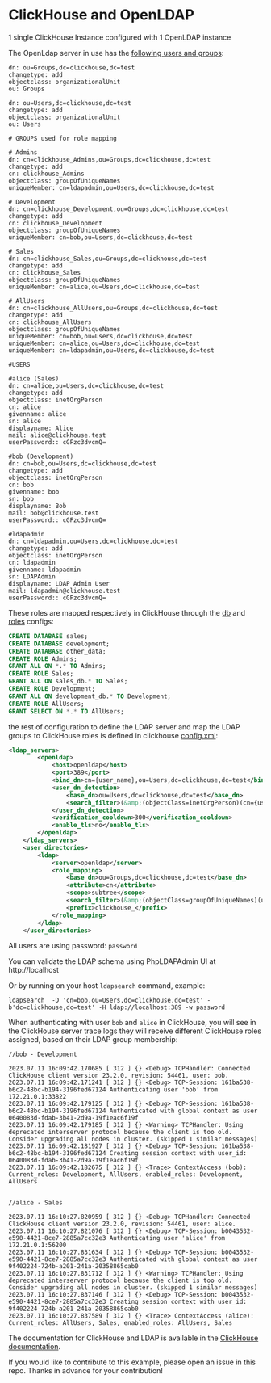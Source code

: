 # ClickHouse and OpenLDAP

1 single ClickHouse Instance configured with 1 OpenLDAP instance

The OpenLdap server in use has the [following users and groups](./docker_files/bootstrap/98-data.ldif):

```ldif
dn: ou=Groups,dc=clickhouse,dc=test
changetype: add
objectclass: organizationalUnit
ou: Groups

dn: ou=Users,dc=clickhouse,dc=test
changetype: add
objectclass: organizationalUnit
ou: Users

# GROUPS used for role mapping

# Admins
dn: cn=clickhouse_Admins,ou=Groups,dc=clickhouse,dc=test
changetype: add
cn: clickhouse_Admins
objectclass: groupOfUniqueNames
uniqueMember: cn=ldapadmin,ou=Users,dc=clickhouse,dc=test

# Development
dn: cn=clickhouse_Development,ou=Groups,dc=clickhouse,dc=test
changetype: add
cn: clickhouse_Development
objectclass: groupOfUniqueNames
uniqueMember: cn=bob,ou=Users,dc=clickhouse,dc=test

# Sales
dn: cn=clickhouse_Sales,ou=Groups,dc=clickhouse,dc=test
changetype: add
cn: clickhouse_Sales
objectclass: groupOfUniqueNames
uniqueMember: cn=alice,ou=Users,dc=clickhouse,dc=test

# AllUsers
dn: cn=clickhouse_AllUsers,ou=Groups,dc=clickhouse,dc=test
changetype: add
cn: clickhouse_AllUsers
objectclass: groupOfUniqueNames
uniqueMember: cn=bob,ou=Users,dc=clickhouse,dc=test
uniqueMember: cn=alice,ou=Users,dc=clickhouse,dc=test
uniqueMember: cn=ldapadmin,ou=Users,dc=clickhouse,dc=test

#USERS

#alice (Sales)
dn: cn=alice,ou=Users,dc=clickhouse,dc=test
changetype: add
objectclass: inetOrgPerson
cn: alice
givenname: alice
sn: alice
displayname: Alice
mail: alice@clickhouse.test
userPassword:: cGFzc3dvcmQ=      

#bob (Development)
dn: cn=bob,ou=Users,dc=clickhouse,dc=test
changetype: add
objectclass: inetOrgPerson
cn: bob
givenname: bob
sn: bob
displayname: Bob
mail: bob@clickhouse.test
userPassword:: cGFzc3dvcmQ=

#ldapadmin 
dn: cn=ldapadmin,ou=Users,dc=clickhouse,dc=test
changetype: add
objectclass: inetOrgPerson
cn: ldapadmin
givenname: ldapadmin
sn: LDAPAdmin
displayname: LDAP Admin User
mail: ldapadmin@clickhouse.test
userPassword:: cGFzc3dvcmQ=

```

These roles are mapped respectively in ClickHouse through the [db](./fs/volumes/clickhouse/docker-entrypoint-initdb.d/1_create_ldap_dbs.sh) and [roles](./fs/volumes/clickhouse/docker-entrypoint-initdb.d/2_create_ldap_roles.sh) configs:

```sql
CREATE DATABASE sales;
CREATE DATABASE development;
CREATE DATABASE other_data;
CREATE ROLE Admins;
GRANT ALL ON *.* TO Admins;
CREATE ROLE Sales;
GRANT ALL ON sales_db.* TO Sales;
CREATE ROLE Development;
GRANT ALL ON development_db.* TO Development;
CREATE ROLE AllUsers;
GRANT SELECT ON *.* TO AllUsers;
```

the rest of configuration to define the LDAP server and map the LDAP groups to ClickHouse roles is defined in clickhouse [config.xml](./fs/volumes/clickhouse/etc/clickhouse-server/config.d/config.xml):

```xml
<ldap_servers>
        <openldap>
            <host>openldap</host>
            <port>389</port>
            <bind_dn>cn={user_name},ou=Users,dc=clickhouse,dc=test</bind_dn>
            <user_dn_detection>
                <base_dn>ou=Users,dc=clickhouse,dc=test</base_dn>
                <search_filter>(&amp;(objectClass=inetOrgPerson)(cn={user_name}))</search_filter>
            </user_dn_detection>
            <verification_cooldown>300</verification_cooldown>
            <enable_tls>no</enable_tls>
        </openldap>
    </ldap_servers>
    <user_directories>
        <ldap>
            <server>openldap</server>
            <role_mapping>
                <base_dn>ou=Groups,dc=clickhouse,dc=test</base_dn>
                <attribute>cn</attribute>
                <scope>subtree</scope>
                <search_filter>(&amp;(objectClass=groupOfUniqueNames)(uniqueMember={user_dn}))</search_filter>
                <prefix>clickhouse_</prefix>
            </role_mapping>
        </ldap>
    </user_directories>
```

All users are using password: `password`

You can validate the LDAP schema using PhpLDAPAdmin UI at http://localhost

Or by running on your host `ldapsearch` command, example:

```
ldapsearch  -D 'cn=bob,ou=Users,dc=clickhouse,dc=test' -b'dc=clickhouse,dc=test' -H ldap://localhost:389 -w password
```

When authenticating with user `bob` and `alice` in ClickHouse, you will see in the ClickHouse server trace logs they will receive different ClickHouse roles assigned, based on their LDAP group membership:

```
//bob - Development

2023.07.11 16:09:42.170685 [ 312 ] {} <Debug> TCPHandler: Connected ClickHouse client version 23.2.0, revision: 54461, user: bob.
2023.07.11 16:09:42.171241 [ 312 ] {} <Debug> TCP-Session: 161ba538-b6c2-48bc-b194-3196fed67124 Authenticating user 'bob' from 172.21.0.1:33822
2023.07.11 16:09:42.179125 [ 312 ] {} <Debug> TCP-Session: 161ba538-b6c2-48bc-b194-3196fed67124 Authenticated with global context as user 0640083d-fdab-3b41-2d9a-19f1eac6f19f
2023.07.11 16:09:42.179185 [ 312 ] {} <Warning> TCPHandler: Using deprecated interserver protocol because the client is too old. Consider upgrading all nodes in cluster. (skipped 1 similar messages)
2023.07.11 16:09:42.181927 [ 312 ] {} <Debug> TCP-Session: 161ba538-b6c2-48bc-b194-3196fed67124 Creating session context with user_id: 0640083d-fdab-3b41-2d9a-19f1eac6f19f
2023.07.11 16:09:42.182675 [ 312 ] {} <Trace> ContextAccess (bob): Current_roles: Development, AllUsers, enabled_roles: Development, AllUsers


//alice - Sales

2023.07.11 16:10:27.820959 [ 312 ] {} <Debug> TCPHandler: Connected ClickHouse client version 23.2.0, revision: 54461, user: alice.
2023.07.11 16:10:27.821076 [ 312 ] {} <Debug> TCP-Session: b0043532-e590-4421-8ce7-2885a7cc32e3 Authenticating user 'alice' from 172.21.0.1:56200
2023.07.11 16:10:27.831634 [ 312 ] {} <Debug> TCP-Session: b0043532-e590-4421-8ce7-2885a7cc32e3 Authenticated with global context as user 9f402224-724b-a201-241a-20358865cab0
2023.07.11 16:10:27.831712 [ 312 ] {} <Warning> TCPHandler: Using deprecated interserver protocol because the client is too old. Consider upgrading all nodes in cluster. (skipped 1 similar messages)
2023.07.11 16:10:27.837146 [ 312 ] {} <Debug> TCP-Session: b0043532-e590-4421-8ce7-2885a7cc32e3 Creating session context with user_id: 9f402224-724b-a201-241a-20358865cab0
2023.07.11 16:10:27.837589 [ 312 ] {} <Trace> ContextAccess (alice): Current_roles: AllUsers, Sales, enabled_roles: AllUsers, Sales
```


The documentation for ClickHouse and LDAP is available in the [ClickHouse documentation](https://clickhouse.com/docs/en/guides/sre/configuring-ldap).

If you would like to contribute to this example, please open an issue in this repo.  Thanks in advance for your contribution!
